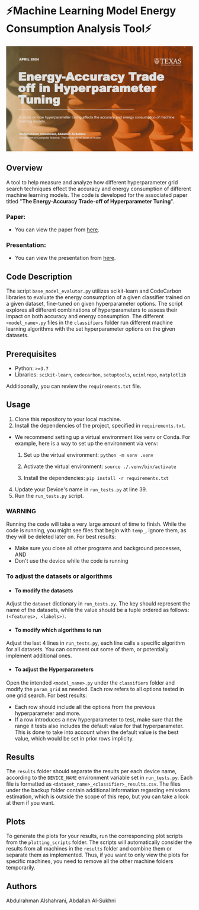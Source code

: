 ﻿# ⚡Machine Learning Model Energy Consumption Analysis Tool⚡

![](Heading.png)
## Overview

A tool to help measure and analyze how different hyperparameter grid search techniques effect the accuracy and energy consumption of different machine learning models. The code is developed for the associated paper titled "**The Energy-Accuracy Trade-off of Hyperparameter Tuning**".

### Paper:
- You can view the paper from [here](paper.pdf).

### Presentation:
- You can view the presentation from [here](presentation.pdf).

## Code Description

The script `base_model_evalutor.py` utilizes scikit-learn and CodeCarbon libraries to evaluate the energy consumption of a given classifier trained on a given dataset, fine-tuned on given hyperparameter options. The script explores all different combinations of hyperparameters to assess their impact on both accuracy and energy consumption. The different `<model_name>.py` files in the `classifiers` folder run different machine learning algorithms with the set hyperparameter options on the given datasets.

## Prerequisites

- Python: `>=3.7`
- Libraries: `scikit-learn`, `codecarbon`, `setuptools`, `ucimlrepo`, `matplotlib`

Additioonally, you can review the `requirements.txt` file.

## Usage

1. Clone this repository to your local machine.
2. Install the dependencies of the project, specified in `requirements.txt`.
- We recommend setting up a virtual environment like venv or Conda.
For example, here is a way to set up the environment via venv:
    1.  Set up the virtual environment:
`python -m venv .venv`

    2. Activate the virtual environment:
`source ./.venv/bin/activate`
    
    3. Install the dependencies:
`pip install -r requirements.txt`


4. Update your Device's name in `run_tests.py` at line 39.
5. Run the `run_tests.py` script.

### WARNING
Running the code will take a very large amount of time to finish. While the code is running, you might see files that begin with `temp_`, ignore them, as they will be deleted later on.
For best results:
- Make sure you close all other programs and background processes, AND
- Don't use the device while the code is running 

### To adjust the datasets or algorithms
* #### To modify the datasets
Adjust the `dataset` dictionary in `run_tests.py`. The key should represent the name of the datasets, while the value should be a tuple ordered as follows: `(<features>, <labels>)`.

* #### To modify which algorithms to run
Adjust the last 4 lines in `run_tests.py`, each line calls a specific algorithm for all datasets. You can comment out some of them, or potentially implement additional ones.

* #### To adjust the Hyperparameters
Open the intended `<model_name>.py` under the `classifiers` folder and modify the `param_grid` as needed. Each row refers to all options tested in one grid search. For best results:
- Each row should include all the options from the previous hyperparameter and more.
- If a row introduces a new hyperparameter to test, make sure that the range it tests also includes the default value for that hyperparameter. This is done to take into account when the default value is the best value, which would be set in prior rows implicity.

## Results
The `results` folder should separate the results per each device name, according to the `DEVICE_NAME` environment variable set in `run_tests.py`. Each file is formatted as `<dataset_name>_<classifier>_results.csv`. The files under the backup folder contain additional information regarding emissions estimation, which is outside the scope of this repo, but you can take a look at them if you want.

## Plots
To generate the plots for your results, run the corresponding plot scripts from the `plotting_scripts` folder. The scripts will automatically consider the results from all machines in the `results` folder and combine them or separate them as implemented. Thus, if you want to only view the plots for specific machines, you need to remove all the other machine folders temporarily.

## Authors
Abdulrahman Alshahrani, Abdallah Al-Sukhni
